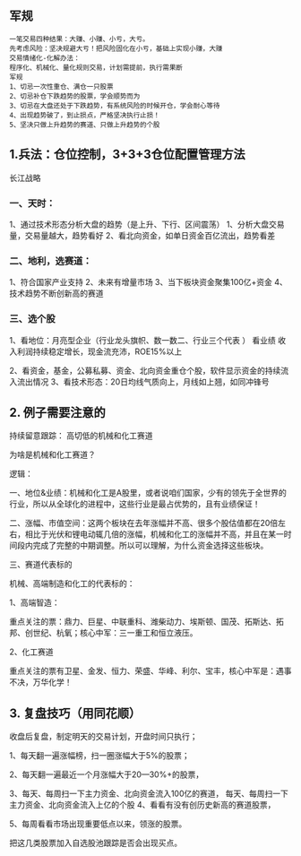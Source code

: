 ## 军规
```
一笔交易四种结果：大赚、小赚、小亏，大亏。
先考虑风险：坚决规避大亏！把风险固化在小亏，基础上实现小赚，大赚
交易情绪化-化解办法：
程序化、机械化、量化规则交易，计划需提前，执行需果断
军规
1、切忌一次性重仓、满仓一只股票
2、切忌补仓下跌趋势的股票，学会顺势而为
3、切忌在大盘还处于下跌趋势，有系统风险的时候开仓，学会耐心等待
4、出现趋势破了，到止损点，严格坚决执行止损！
5、坚决只做上升趋势的赛道、只做上升趋势的个股
```


## 1.兵法：仓位控制，3+3+3仓位配置管理方法

长江战略
### 一、天时：
1、通过技术形态分析大盘的趋势（是上升、下行、区间震荡）
1、分析大盘交易量，交易量越大，趋势看好
2、看北向资金，如单日资金百亿流出，趋势看差
### 二、地利，选赛道：
1、符合国家产业支持
2、未来有增量市场
3、当下板块资金聚集100亿+资金
4、技术趋势不断创新高的赛道

### 三、选个股
1、看地位：月亮型企业（行业龙头旗帜、数一数二、行业三个代表 ）
  看业绩 收入利润持续稳定增长，现金流充沛，ROE15%以上
  
2、看资金，基金，公募私募、资金、北向资金重仓个股，软件显示资金的持续流入流出情况
3、看技术形态：20日均线气质向上，月线如上翘，如同冲锋号



## 2. 例子需要注意的

持续留意跟踪：
高切低的机械和化工赛道

为啥是机械和化工赛道？

逻辑：

一、地位&业绩：机械和化工是A股里，或者说咱们国家，少有的领先于全世界的行业，所以从全球化的进程中，这些行业是最占优势的，且有业绩保证！

二、涨幅、市值空间：这两个板块在去年涨幅并不高、很多个股估值都在20倍左右，相比于光伏和锂电动辄几倍的涨幅，机械和化工的涨幅并不高，并且在某一时间段内完成了完整的中期调整。所以可以理解，为什么资金选择这些板块。

三、赛道代表标的

机械、高端制造和化工的代表标的：

1、高端智造：

重点关注的票：鼎力、巨星、中联重科、潍柴动力、埃斯顿、国茂、拓斯达、拓邦、创世纪、杭氧；核心中军：三一重工和恒立液压。

2、化工赛道

重点关注的票有卫星、金发、恒力、荣盛、华峰、利尔、宝丰，核心中军是：遇事不决，万华化学！


## 3. 复盘技巧（用同花顺）
收盘后复盘，制定明天的交易计划，开盘时间只执行；

1、每天翻一遍涨幅榜，扫一圈涨幅大于5%的股票；


2、每天翻一遍最近一个月涨幅大于20—30%+的股票，

3、每天、每周扫一下主力资金、北向资金流入100亿的赛道，
 每天、每周扫一下主力资金、北向资金流入上亿的个股
4、看看有没有创历史新高的赛道股票，


5、每周看看市场出现重要低点以来，领涨的股票。


把这几类股票加入自选股池跟踪是否会出现买点。